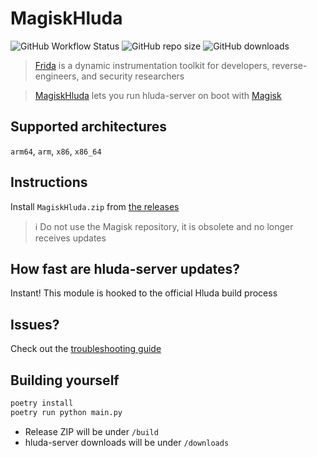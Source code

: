 # MagiskHluda

![GitHub Workflow Status](https://img.shields.io/github/actions/workflow/status/StimeKe/magisk-hluda/main.yml?branch=master)
![GitHub repo size](https://img.shields.io/github/repo-size/StimeKe/magisk-hluda)
![GitHub downloads](https://img.shields.io/github/downloads/StimeKe/magisk-hluda/total)

> [Frida](https://frida.re) is a dynamic instrumentation toolkit for developers, reverse-engineers, and security researchers

> [MagiskHluda](README.md) lets you run hluda-server on boot with [Magisk](https://github.com/topjohnwu/Magisk)

## Supported architectures

`arm64`, `arm`, `x86`, `x86_64`

## Instructions

Install `MagiskHluda.zip` from [the releases](https://github.com/StimeKe/magisk-hluda/releases)

> :information_source: Do not use the Magisk repository, it is obsolete and no longer receives updates

## How fast are hluda-server updates?

Instant! This module is hooked to the official Hluda build process

## Issues?

Check out the [troubleshooting guide](TROUBLESHOOTING.md)

## Building yourself

```bash
poetry install
poetry run python main.py
```

- Release ZIP will be under `/build`
- hluda-server downloads will be under `/downloads`
